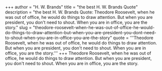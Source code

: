 +++
author = "H. W. Brands"
title = "the best H. W. Brands Quote"
description = "the best H. W. Brands Quote: Theodore Roosevelt, when he was out of office, he would do things to draw attention. But when you are president, you don't need to shout. When you are in office, you are the story."
slug = "theodore-roosevelt-when-he-was-out-of-office-he-would-do-things-to-draw-attention-but-when-you-are-president-you-dont-need-to-shout-when-you-are-in-office-you-are-the-story"
quote = '''Theodore Roosevelt, when he was out of office, he would do things to draw attention. But when you are president, you don't need to shout. When you are in office, you are the story.'''
+++
Theodore Roosevelt, when he was out of office, he would do things to draw attention. But when you are president, you don't need to shout. When you are in office, you are the story.
